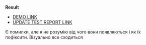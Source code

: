 **Result**

- [DEMO LINK](https://greencodeio.github.io/layout_html-form/)
- [UPDATE TEST REPORT LINK](https://greencodeio.github.io/layout_html-form/report/html_report/)

Є помилки, але я не розумію від чого вони появляються і як їх пофіксити. Візуально все сходиться
